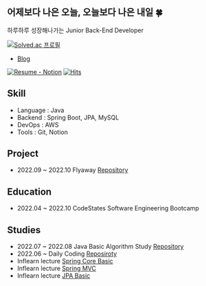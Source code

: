 ## 어제보다 나은 오늘, 오늘보다 나은 내일 🍀

하루하루 성장해나가는 Junior Back-End Developer

[![Solved.ac
프로필](http://mazassumnida.wtf/api/generate_badge?boj=wisewish)](https://solved.ac/wisewish)

- [Blog](https://damgom2.tistory.com)


<a href="https://www.notion.so/ae3b537e8a554c02b6a606a8b2fb3402" rel="nofollow"><img src="https://camo.githubusercontent.com/89abedc319a270361d4b1f04b28ccc6ed02e0d8a9602f3e125b3ec711e4ecfd7/68747470733a2f2f696d672e736869656c64732e696f2f7374617469632f76313f6c6162656c3d4e6f74696f6e266d6573736167653d526573756d6526636f6c6f723d453136323539267374796c653d666c6174" alt="Resume - Notion" data-canonical-src="https://img.shields.io/static/v1?label=Notion&amp;message=Resume&amp;color=E16259&amp;style=flat" style="max-width: 100%;"></a>
[![Hits](https://hits.seeyoufarm.com/api/count/incr/badge.svg?url=https%3A%2F%2Fgithub.com%2FDamgom&count_bg=%2379C83D&title_bg=%23555555&icon=&icon_color=%23E7E7E7&title=hits&edge_flat=false)](https://hits.seeyoufarm.com)

## Skill

- Language : Java
- Backend : Spring Boot, JPA, MySQL
- DevOps : AWS
- Tools : Git, Notion


## Project

- 2022.09 ~ 2022.10 Flyaway [Repository](https://github.com/Damgom/flyaway)

## Education

- 2022.04 ~ 2022.10 CodeStates Software Engineering Bootcamp 


## Studies

- 2022.07 ~ 2022.08 Java Basic Algorithm Study [Repository](https://github.com/yeonkkk/javaStudy)
- 2022.06 ~ Daily Coding [Reposiroty](https://github.com/Damgom/dailyCoding)
- Inflearn lecture [Spring Core Basic](https://www.inflearn.com/course/%EC%8A%A4%ED%94%84%EB%A7%81-%ED%95%B5%EC%8B%AC-%EC%9B%90%EB%A6%AC-%EA%B8%B0%EB%B3%B8%ED%8E%B8)
- Inflearn lecture [Spring MVC](https://www.inflearn.com/course/%EC%8A%A4%ED%94%84%EB%A7%81-%ED%95%B5%EC%8B%AC-%EC%9B%90%EB%A6%AC-%EA%B8%B0%EB%B3%B8%ED%8E%B8)
- Inflearn lecture [JPA Basic](https://www.inflearn.com/course/ORM-JPA-Basic/dashboard)

<!--
**Damgom/Damgom** is a ✨ _special_ ✨ repository because its `README.md` (this file) appears on your GitHub profile.

Here are some ideas to get you started:

- 🔭 I’m currently working on ...
- 🌱 I’m currently learning ...
- 👯 I’m looking to collaborate on ...
- 🤔 I’m looking for help with ...
- 💬 Ask me about ...
- 📫 How to reach me: ...
- 😄 Pronouns: ...
- ⚡ Fun fact: ...
-->
